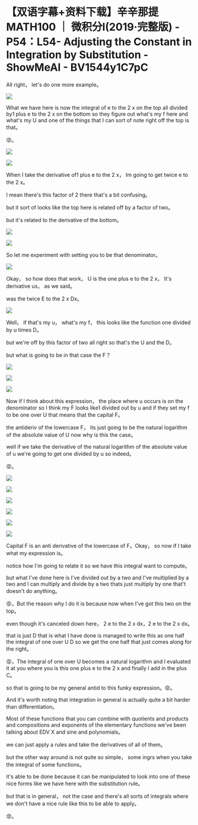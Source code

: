 # 【双语字幕+资料下载】辛辛那提 MATH100 ｜ 微积分Ⅰ(2019·完整版) - P54：L54- Adjusting the Constant in Integration by Substitution - ShowMeAI - BV1544y1C7pC

All right， let's do one more example。

![](img/62b4a96591a1cd8eb1a8679be85bdf5d_1.png)

What we have here is now the integral of e to the 2 x on the top all divided by1 plus e to the 2 x on the bottom so they figure out what's my f here and what's my U and one of the things that I can sort of note right off the top is that。

😡。

![](img/62b4a96591a1cd8eb1a8679be85bdf5d_3.png)

![](img/62b4a96591a1cd8eb1a8679be85bdf5d_4.png)

When I take the derivative of1 plus e to the 2 x， Im going to get twice e to the 2 x。

 I mean there's this factor of 2 there that's a bit confusing。

 but it sort of looks like the top here is related off by a factor of  two。

 but it's related to the derivative of the bottom。

![](img/62b4a96591a1cd8eb1a8679be85bdf5d_6.png)

![](img/62b4a96591a1cd8eb1a8679be85bdf5d_7.png)

So let me experiment with setting you to be that denominator。



![](img/62b4a96591a1cd8eb1a8679be85bdf5d_9.png)

Okay， so how does that work， U is the one plus e to the 2 x， It's derivative us， as we said。

 was the twice E to the 2 x Dx。

![](img/62b4a96591a1cd8eb1a8679be85bdf5d_11.png)

Well， if that's my u， what's my f， this looks like the function one divided by u times D。

 but we're off by this factor of two all right so that's the U and the D。

 but what is going to be in that case the F？

![](img/62b4a96591a1cd8eb1a8679be85bdf5d_13.png)

![](img/62b4a96591a1cd8eb1a8679be85bdf5d_14.png)

![](img/62b4a96591a1cd8eb1a8679be85bdf5d_15.png)

Now if I think about this expression， the place where u occurs is on the denominator so I think my F looks like1 divided out by u and if they set my f to be one over U that means that the capital F。

 the antideriv of the lowercase F， its just going to be the natural logarithm of the absolute value of U now why is this the case。

 well if we take the derivative of the natural logarithm of the absolute value of u we're going to get one divided by u so indeed。

😡。

![](img/62b4a96591a1cd8eb1a8679be85bdf5d_17.png)

![](img/62b4a96591a1cd8eb1a8679be85bdf5d_18.png)

![](img/62b4a96591a1cd8eb1a8679be85bdf5d_19.png)

![](img/62b4a96591a1cd8eb1a8679be85bdf5d_20.png)

![](img/62b4a96591a1cd8eb1a8679be85bdf5d_21.png)

![](img/62b4a96591a1cd8eb1a8679be85bdf5d_22.png)

Capital F is an anti derivative of the lowercase of F。Okay， so now if I take what my expression is。

 notice how I'm going to relate it so we have this integral want to compute。

 but what I've done here is I've divided out by a two and I've multiplied by a two and I can multiply and divide by a two thats just multiply by one that't doesn't do anything。

😡，But the reason why I do it is because now when I've got this two on the top。

 even though it's canceled down here， 2 e to the 2 x dx，2 e to the 2 x dx。

 that is just D that is what I have done is managed to write this as one half the integral of one over U D so we get the one half that just comes along for the right。

😡，The integral of one over U becomes a natural logarithm and I evaluated it at you where you is this one plus e to the 2 x and finally I add in the plus C。

 so that is going to be my general antid to this funky expression。😡。

And it's worth noting that integration in general is actually quite a bit harder than differentiation。

 Most of these functions that you can combine with quotients and products and compositions and exponents of the elementary functions we've been talking about EDV X and sine and polynomials。

 we can just apply a rules and take the derivatives of all of them。

 but the other way around is not quite so simple， some ingrs when you take the integral of some functions。

 it's able to be done because it can be manipulated to look into one of these nice forms like we have here with the substitution rule。

 but that is in general， not the case and there's all sorts of integrals where we don't have a nice rule like this to be able to apply。

😡。